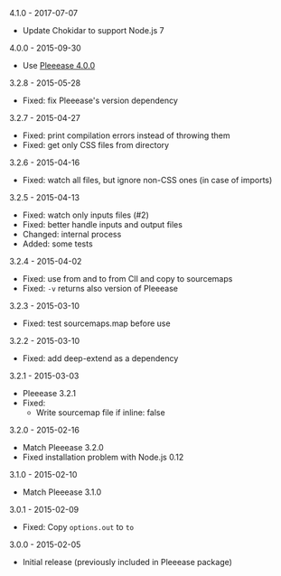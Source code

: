 4.1.0 - 2017-07-07

* Update Chokidar to support Node.js 7

4.0.0 - 2015-09-30

* Use [Pleeease 4.0.0](https://github.com/iamvdo/pleeease/releases/tag/4.0.0)

3.2.8 - 2015-05-28

* Fixed: fix Pleeease's version dependency

3.2.7 - 2015-04-27

* Fixed: print compilation errors instead of throwing them
* Fixed: get only CSS files from directory

3.2.6 - 2015-04-16

* Fixed: watch all files, but ignore non-CSS ones (in case of imports)

3.2.5 - 2015-04-13

* Fixed: watch only inputs files (#2)
* Fixed: better handle inputs and output files
* Changed: internal process
* Added: some tests

3.2.4 - 2015-04-02

* Fixed: use from and to from ClI and copy to sourcemaps
* Fixed: `-v` returns also version of Pleeease

3.2.3 - 2015-03-10

* Fixed: test sourcemaps.map before use

3.2.2 - 2015-03-10

* Fixed: add deep-extend as a dependency

3.2.1 - 2015-03-03

* Pleeease 3.2.1
* Fixed:
  * Write sourcemap file if inline: false

3.2.0 - 2015-02-16

* Match Pleeease 3.2.0
* Fixed installation problem with Node.js 0.12

3.1.0 - 2015-02-10

* Match Pleeease 3.1.0

3.0.1 - 2015-02-09

* Fixed: Copy `options.out` to `to`

3.0.0 - 2015-02-05

* Initial release (previously included in Pleeease package)